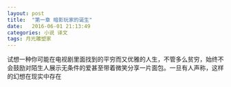 ```yaml
---
layout: post
title:  "第一章 暗影玩家的诞生"
date:   2016-06-01 21:13:49
categories: 小说 译文
tags: 月光雕塑家
---
```

试想一种你可能在电视剧里面找到的平穷而又优雅的人生，不管多么贫穷，始终不会鼓励对陌生人展示无条件的爱甚至带着微笑分享一片面包。一旦有人声称，这样的幻想在现实中存在


[jekyll]:      http://jekyllrb.com
[jekyll-gh]:   https://github.com/jekyll/jekyll
[jekyll-help]: https://github.com/jekyll/jekyll-help
